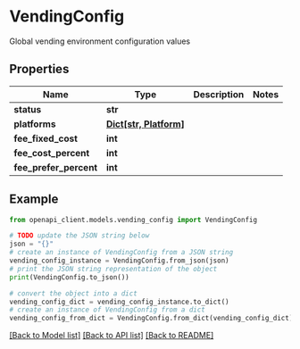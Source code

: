 # VendingConfig

Global vending environment configuration values

## Properties

Name | Type | Description | Notes
------------ | ------------- | ------------- | -------------
**status** | **str** |  | 
**platforms** | [**Dict[str, Platform]**](Platform.md) |  | 
**fee_fixed_cost** | **int** |  | 
**fee_cost_percent** | **int** |  | 
**fee_prefer_percent** | **int** |  | 

## Example

```python
from openapi_client.models.vending_config import VendingConfig

# TODO update the JSON string below
json = "{}"
# create an instance of VendingConfig from a JSON string
vending_config_instance = VendingConfig.from_json(json)
# print the JSON string representation of the object
print(VendingConfig.to_json())

# convert the object into a dict
vending_config_dict = vending_config_instance.to_dict()
# create an instance of VendingConfig from a dict
vending_config_from_dict = VendingConfig.from_dict(vending_config_dict)
```
[[Back to Model list]](../README.md#documentation-for-models) [[Back to API list]](../README.md#documentation-for-api-endpoints) [[Back to README]](../README.md)


